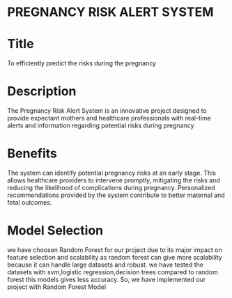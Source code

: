 # PREGNANCY RISK ALERT SYSTEM
# Title
  To efficiently predict the risks during the pregnancy
# Description
  The Pregnancy Risk Alert System is an innovative project designed to provide expectant mothers and healthcare professionals with real-time alerts and information regarding potential risks during pregnancy
# Benefits
  The system can identify potential pregnancy risks at an early stage. 
  This allows healthcare providers to intervene promptly, mitigating the risks and reducing the likelihood of complications during pregnancy.
  Personalized recommendations provided by the system contribute to better maternal and fetal outcomes.
# Model Selection
  we have choosen Random Forest for our project due to its major impact on feature selection and scalability as random forest can give more scalability because it 
  can handle large datasets and robust. we have tested the datasets with svm,logistic regression,decision trees compared to random forest this models gives less 
  accuracy. So, we have implemented our project with Random Forest Model

  
